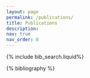 ```yaml
---
layout: page
permalink: /publications/
title: Publications
description: 
nav: true
nav_order: 0
---
```


{% include  bib_search.liquid%}
<div class="publications">
{% bibliography %}

</div>
